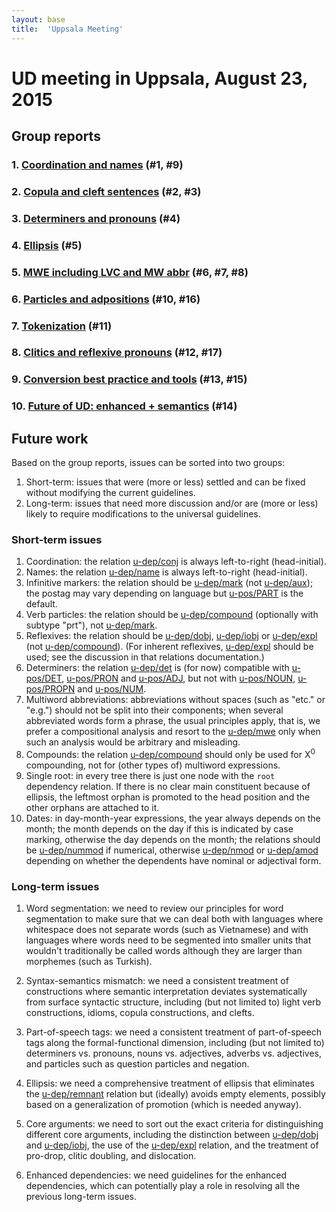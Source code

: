 ```yaml
---
layout: base
title:  'Uppsala Meeting'
---
```


# UD meeting in Uppsala, August 23, 2015

## Group reports

### 1. [Coordination and names](coordination.html) (#1, #9)

### 2. [Copula and cleft sentences](copula.html) (#2, #3)

### 3. [Determiners and pronouns](determiners.html) (#4)

### 4. [Ellipsis](ellipsis.html) (#5)

### 5. [MWE including LVC and MW abbr](mwe.html) (#6, #7, #8)

### 6. [Particles and adpositions](particles.html) (#10, #16)

### 7. [Tokenization](tokenization.html) (#11)

### 8. [Clitics and reflexive pronouns](clitics.html) (#12, #17)

### 9. [Conversion best practice and tools](conversion.html) (#13, #15)

### 10. [Future of UD: enhanced + semantics](future.html) (#14)

## Future work

Based on the group reports, issues can be sorted into two groups:

1. Short-term: issues that were (more or less) settled and can be fixed without modifying the current guidelines.
2. Long-term: issues that need more discussion and/or are (more or less) likely to require modifications to the universal guidelines.

### Short-term issues

1. Coordination: the relation [u-dep/conj]() is always left-to-right (head-initial).
2. Names: the relation [u-dep/name]() is always left-to-right (head-initial).
3. Infinitive markers: the relation should be [u-dep/mark]() (not [u-dep/aux]()); the postag may vary depending on language but [u-pos/PART]() is the default.
4. Verb particles: the relation should be [u-dep/compound]() (optionally with subtype "prt"), not [u-dep/mark]().
5. Reflexives: the relation should be [u-dep/dobj](), [u-dep/iobj]() or [u-dep/expl]() (not [u-dep/compound]()). (For inherent reflexives, [u-dep/expl]() should be used; see the discussion in that relations documentation.)
6. Determiners: the relation [u-dep/det]() is (for now) compatible with [u-pos/DET](), [u-pos/PRON]() and [u-pos/ADJ](), but not with [u-pos/NOUN](), [u-pos/PROPN]() and [u-pos/NUM]().
7. Multiword abbreviations: abbreviations without spaces (such as "etc." or "e.g.") should not be split into their components; when several abbreviated words form a phrase, the usual principles apply, that is, we prefer a compositional analysis and resort to the [u-dep/mwe]() only when such an analysis would be arbitrary and misleading.
8. Compounds: the relation [u-dep/compound]() should only be used for X<sup>0</sup> compounding, not for (other types of) multiword expressions.
9. Single root: in every tree there is just one node with the `root` dependency relation. If there is no clear main constituent because of ellipsis, the leftmost orphan is promoted to the head position and the other orphans are attached to it.
10. Dates: in day-month-year expressions, the year always depends on the month; the month depends on the day if this is indicated by case marking, otherwise the day depends on the month; the relations should be [u-dep/nummod]() if numerical, otherwise [u-dep/nmod]() or [u-dep/amod]() depending on whether the dependents have nominal or adjectival form. 

### Long-term issues

1. Word segmentation: we need to review our principles for word segmentation to make sure that we can deal both with languages where whitespace does not separate words (such as Vietnamese) and with languages where words need to be segmented into smaller units that wouldn't traditionally be called words although they are larger than morphemes (such as Turkish).

2. Syntax-semantics mismatch: we need a consistent treatment of constructions where semantic interpretation deviates systematically from surface syntactic structure, including (but not limited to) light verb constructions, idioms, copula constructions, and clefts.

3. Part-of-speech tags: we need a consistent treatment of part-of-speech tags along the formal-functional dimension, including (but not limited to) determiners vs. pronouns, nouns vs. adjectives, adverbs vs. adjectives, and particles such as question particles and negation.

4. Ellipsis: we need a comprehensive treatment of ellipsis that eliminates the [u-dep/remnant]() relation but (ideally) avoids empty elements, possibly based on a generalization of promotion (which is needed anyway).

5. Core arguments: we need to sort out the exact criteria for distinguishing different core arguments, including the distinction between [u-dep/dobj]() and [u-dep/iobj](), the use of the [u-dep/expl]() relation, and the treatment of pro-drop, clitic doubling, and dislocation.

6. Enhanced dependencies:  we need guidelines for the enhanced dependencies, which can potentially play a role in resolving all the previous long-term issues.
